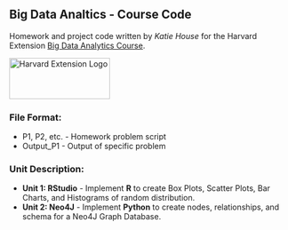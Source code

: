 ## Big Data Analtics - Course Code
Homework and project code written by *Katie House* for the Harvard Extension [Big Data Analytics Course](https://www.extension.harvard.edu/academics/courses/big-data-analytics/15499).

<img src="https://www.extension.harvard.edu/sites/extension.harvard.edu/themes/extension/logo.png" alt="Harvard Extension Logo" height="74" width="181"/>

### File Format:
* P1, P2, etc. - Homework problem script
* Output_P1 - Output of specific problem

### Unit Description:
* **Unit 1: RStudio** - Implement **R** to create Box Plots, Scatter Plots, Bar Charts, and Histograms of random distribution. 
* **Unit 2: Neo4J** - Implement **Python** to create nodes, relationships, and schema for a Neo4J Graph Database.
